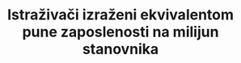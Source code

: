 ---
title: Istraživači izraženi ekvivalentom pune zaposlenosti na milijun stanovnika
permalink: /9-5-2/
sdg_goal: 9
layout: indicator
indicator: 9.5.2
indicator_variable: null
graph: null
graph_type_description: null
graph_status_notes: UNK
variable_description: null
variable_notes: null
un_designated_tier: '1'
un_custodial_agency: UNESCO-UIS
target_id: '9.5'
has_metadata: false
goal_meta_link: 'http://unstats.un.org/sdgs/files/metadata-compilation/Metadata-Goal-9.pdf'
goal_meta_link_page: 9
indicator_name: Istraživači izraženi ekvivalentom pune zaposlenosti na milijun stanovnika
target: >-
  Povećati znanstveno istraživanje, poboljšati tehnološke sposobnosti proizvodnih sektora u svim zemljama, osobito zemljama u razvoju, uključujući, do 2030., stimulirati inovacije i bitno povećati broj zaposlenih na istraživanju i razvoju na milijun ljudi i javnih i privatnih izdataka za istraživanje i razvoj.
source_title: null
source_notes: null
published: true

---